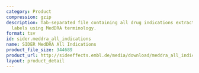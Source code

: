 ```yaml
---
category: Product
compression: gzip
description: Tab-separated file containing all drug indications extracted from drug
  labels using MedDRA terminology.
format: tsv
id: sider.meddra_all_indications
name: SIDER MedDRA All Indications
product_file_size: 344689
product_url: http://sideeffects.embl.de/media/download/meddra_all_indications.tsv.gz
layout: product_detail
---
```

